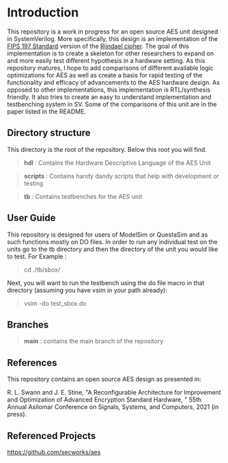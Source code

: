 # Introduction
This repository is a work in progress for an open source AES unit designed in SystemVerilog. More specifically,
this design is an implementation of the [FIPS 197 Standard](https://nvlpubs.nist.gov/nistpubs/fips/nist.fips.197.pdf) version
of the [Rijndael cipher](https://csrc.nist.gov/csrc/media/projects/cryptographic-standards-and-guidelines/documents/aes-development/rijndael-ammended.pdf). 
The goal of this implementation is to create a skeleton for other researchers to expand on and more easily test different hypothesis in a hardware setting.
As this repository matures, I hope to add comparisons of different available logic optimizations for AES as well as create a basis for rapid testing of the functionality and efficacy of advancements to the AES hardware design. As opposed to other implementations, this implementation is RTL/synthesis friendly.  It also tries to create an easy to understand implementation and testbenching system in SV.  Some of the comparisons of this unit are in the paper listed in the README.



## Directory structure
This directory is the root of the repository. Below this root you will find.
>**hdl**     : Contains the Hardware Descriptive Language of the AES Unit

>**scripts** : Contains handy dandy scripts that help with development or testing

>**tb**      : Contains testbenches for the AES unit




## User Guide
This repository is designed for users of ModelSim or QuestaSim and as such functions mostly on DO files. In order to run any individual test on the units
go to the tb directory and then the directory of the unit you would like to test. For Example :
> cd ./tb/sbox/

Next, you will want to run the testbench using the do file macro in that directory (assuming you have vsim in your path already):

> vsim -do test_sbox.do





## Branches
>**main**    : contains the main branch of the repository






## References
This repository contains an open source AES design as presented in:

R. L. Swann and J. E. Stine, "A Reconfigurable Architecture for Improvement and Optimization of Advanced Encryption Standard Hardware, " 55th Annual Asilomar Conference on Signals, Systems, and Computers, 2021 (in press).


## Referenced Projects
https://github.com/secworks/aes
